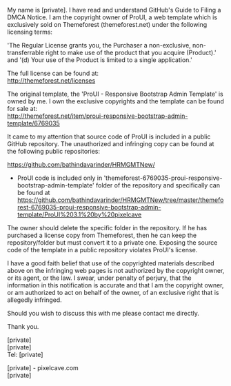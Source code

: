 My name is [private]. I have read and understand GitHub's Guide to Filing a DMCA Notice. I am the copyright owner of ProUI, a web template which is exclusively sold on Themeforest (themeforest.net) under the following licensing terms:

'The Regular License grants you, the Purchaser a non-exclusive, non-transferrable right to make use of the product that you acquire
(Product).' and '(d) Your use of the Product is limited to a single application.'

The full license can be found at:  
http://themeforest.net/licenses

The original template, the 'ProUI - Responsive Bootstrap Admin Template' is owned by me. I own the exclusive copyrights and the template can be found for sale at:  
http://themeforest.net/item/proui-responsive-bootstrap-admin-template/6769035

It came to my attention that source code of ProUI is included in a public GitHub repository. The unauthorized and infringing copy can be found at the following public repositories:

https://github.com/bathindavarinder/HRMGMTNew/  
- ProUI code is included only in 'themeforest-6769035-proui-responsive-bootstrap-admin-template' folder of the repository and specifically can be found at https://github.com/bathindavarinder/HRMGMTNew/tree/master/themeforest-6769035-proui-responsive-bootstrap-admin-template/ProUI%203.1%20by%20pixelcave

The owner should delete the specific folder in the repository. If he has purchased a license copy from Themeforest, then he can keep the repository/folder but must convert it to a private one. Exposing the source code of the template in a public repository violates ProUI's license.

I have a good faith belief that use of the copyrighted materials described above on the infringing web pages is not authorized by the copyright owner, or its agent, or the law. I swear, under penalty of perjury, that the information in this notification is accurate and that I am the copyright owner, or am authorized to act on behalf of the owner, of an exclusive right that is allegedly infringed.

Should you wish to discuss this with me please contact me directly.

Thank you.

[private] <pixelcave>  
[private]  
Tel: [private]

[private] - pixelcave.com  
[private]
